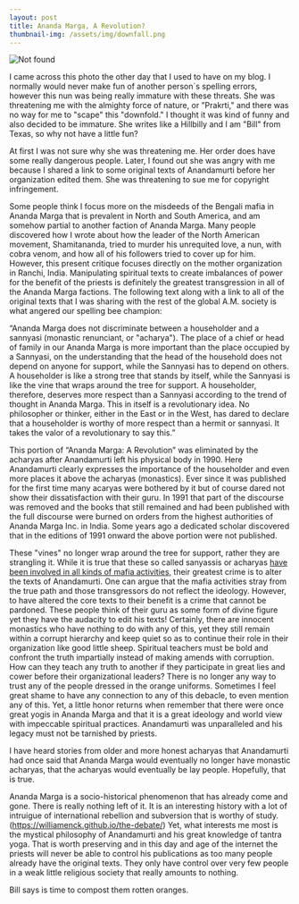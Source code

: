 ```yaml
---
layout: post
title: Ananda Marga, A Revolution?
thumbnail-img: /assets/img/downfall.png
---
```

<img src="{{ 'assets/img/downfall.png' | relative_url }}" alt="Not found" />

I came across this photo the other day that I used to have on my blog.  I normally would never make fun of another person`s spelling errors, however this nun was being really immature with these threats.  She was threatening me with the almighty force of nature, or "Prakrti," and there was no way for me to "scape" this "downfold."  I thought it was kind of funny and also decided to be immature.  She writes like a Hillbilly and I am "Bill" from Texas, so why not have a little fun?  

At first I was not sure why she was threatening me.  Her order does have some really dangerous people.  Later, I found out she was angry with me because I shared a link to some original texts of Anandamurti before her organization edited them.  She was threatening to sue me for copyright infringement.  

Some people think I focus more on the misdeeds of the Bengali mafia in Ananda Marga that is prevalent in North and South America, and am somehow partial to another faction of Ananda Marga.  Many people discovered how I wrote about how the leader of the North American movement, Shamitananda, tried to murder his unrequited love, a nun, with cobra venom, and how all of his followers tried to cover up for him.  However, this present critique focuses directly on the mother organization in Ranchi, India.  Manipulating spiritual texts to create imbalances of power for the benefit of the priests is definitely the greatest transgression in all of the Ananda Marga factions.  The following text along with a link to all of the original texts that I was sharing with the rest of the global A.M. society is what angered our spelling bee champion:

“Ananda Marga does not discriminate between a householder and a sannyasi (monastic renunciant, or "acharya"). The place of a chief or head of family in our Ananda Marga is more important than the place occupied by a Sannyasi, on the understanding that the head of the household does not depend on anyone for support, while the Sannyasi has to depend on others. A householder is like a strong tree that stands by itself, while the Sannyasi is like the vine that wraps around the tree for support. A householder, therefore, deserves more respect than a Sannyasi according to the trend of thought in Ananda Marga. This in itself is a revolutionary idea. No philosopher or thinker, either in the East or in the West, has dared to declare that a householder is worthy of more respect than a hermit or sannyasi. It takes the valor of a revolutionary to say this.”

This portion of “Ananda Marga: A Revolution” was eliminated by the acharyas after Anandamurti left his physical body in 1990. Here Anandamurti clearly expresses the importance of the householder and even more places it above the acharyas (monastics). Ever since it was published for the first time many acaryas were bothered by it but of course dared not show their dissatisfaction with their guru. In 1991 that part of the discourse was removed and the books that still remained and had been published with the full discourse were burned on orders from the highest authorities of Ananda Marga Inc. in India. Some years ago a dedicated scholar discovered that in the editions of 1991 onward the above portion were not published.

These "vines" no longer wrap around the tree for support, rather they are strangling it.  While it is true that these so called sanyassis or acharyas [have been involved in all kinds of mafia activities,](https://williamenck.github.io/the-debate/) their greatest crime is to alter the texts of Anandamurti.  One can argue that the mafia activities stray from the true path and those transgressors do not reflect the ideology.  However, to have altered the core texts to their benefit is a crime that cannot be pardoned.  These people think of their guru as some form of divine figure yet they have the audacity to edit his texts!  Certainly, there are innocent monastics who have nothing to do with any of this, yet they still remain within a corrupt hierarchy and keep quiet so as to continue their role in their organization like good little sheep.  Spiritual teachers must be bold and confront the truth impartially instead of making amends with corruption.  How can they teach any truth to another if they participate in great lies and cower before their organizational leaders?  There is no longer any way to trust any of the people dressed in the orange uniforms.  Sometimes I feel great shame to have any connection to any of this debacle, to even mention any of this.  Yet, a little honor returns when remember that there were once great yogis in Ananda Marga and that it is a great ideology and world view with impeccable spiritual practices.  Anandamurti was unparalleled and his legacy must not be tarnished by priests.  

I have heard stories from older and more honest acharyas that Anandamurti had once said that Ananda Marga would eventually no longer have monastic acharyas, that the acharyas would eventually be lay people.  Hopefully, that is true.  

Ananda Marga is a socio-historical phenomenon that has already come and gone.  There is really nothing left of it.    It is an interesting history with a lot of intruigue of international rebellion and subversion that is worthy of study.  (https://williamenck.github.io/the-debate/) Yet, what interests me most is the mystical philosophy of Anandamurti and his great knowledge of tantra yoga.  That is worth preserving and in this day and age of the internet the priests will never be able to control his publications as too many people already have the original texts.  They only have control over very few people in a weak little religious society that really amounts to nothing.  

Bill says is time to compost them rotten oranges. 
